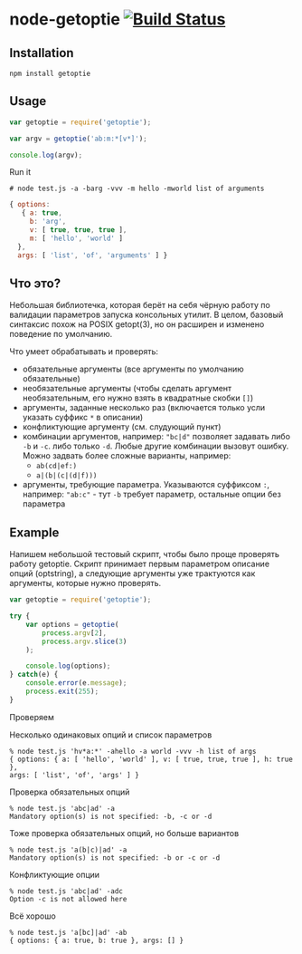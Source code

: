 # node-getoptie [![Build Status](https://travis-ci.org/avz/node-getoptie.svg?branch=master)](https://travis-ci.org/avz/node-getoptie)

## Installation

```
npm install getoptie
```

## Usage

```javascript
var getoptie = require('getoptie');

var argv = getoptie('ab:m:*[v*]');

console.log(argv);
```
Run it
```
# node test.js -a -barg -vvv -m hello -mworld list of arguments
```
```javascript
{ options:
   { a: true,
     b: 'arg',
     v: [ true, true, true ],
     m: [ 'hello', 'world' ]
  },
  args: [ 'list', 'of', 'arguments' ] }
```

## Что это?

Небольшая библиотечка, которая берёт на себя чёрную работу по валидации параметров запуска консольных утилит.
В целом, базовый синтаксис похож на POSIX getopt(3), но он расширен и изменено поведение по умолчанию.

Что умеет обрабатывать и проверять:
 - обязательные аргументы (все аргументы по умолчанию обязательные)
 - необязательные аргументы (чтобы сделать аргумент необязательным, его нужно взять в квадратные скобки `[]`)
 - аргументы, заданные несколько раз (включается только усли указать суффикс `*` в описании)
 - конфликтующие аргументу (см. слудующий пункт)
 - комбинации аргументов, например: `"bc|d"` позволяет задавать либо `-b` и `-c`. либо только `-d`.
 Любые другие комбинации вызовут ошибку.
 Можно задвать более сложные варианты, например:
    - `ab(cd|ef:)`
    - `a|(b|(c|(d|f)))`
 - аргументы, требующие параметра. Указываются суффиксом `:`, например: `"ab:c"` - тут `-b` требует параметр,
 остальные опции без параметра

## Example

Напишем небольшой тестовый скрипт, чтобы было проще проверять работу getoptie.
Скрипт принимает первым параметром описание опций (optstring), а следующие аргументы уже трактуются как
аргументы, которые нужно проверять.

```javascript
var getoptie = require('getoptie');

try {
	var options = getoptie(
		process.argv[2],
		process.argv.slice(3)
	);

	console.log(options);
} catch(e) {
	console.error(e.message);
	process.exit(255);
}
```

Проверяем

Несколько одинаковых опций и список параметров
```
% node test.js 'hv*a:*' -ahello -a world -vvv -h list of args
{ options: { a: [ 'hello', 'world' ], v: [ true, true, true ], h: true },
args: [ 'list', 'of', 'args' ] }
```

Проверка обязательных опций
```
% node test.js 'abc|ad' -a
Mandatory option(s) is not specified: -b, -c or -d
```

Тоже проверка обязательных опций, но больше вариантов
```
% node test.js 'a(b|c)|ad' -a
Mandatory option(s) is not specified: -b or -c or -d
```

Конфликтующие опции
```
% node test.js 'abc|ad' -adc
Option -c is not allowed here
```

Всё хорошо
```
% node test.js 'a[bc]|ad' -ab
{ options: { a: true, b: true }, args: [] } 
```

